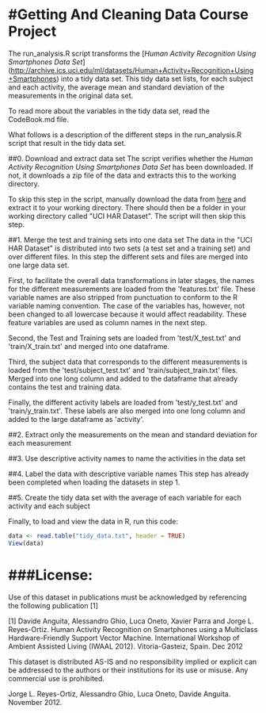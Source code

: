 #Getting And Cleaning Data Course Project
===================================

The run_analysis.R script transforms the [*Human Activity Recognition Using Smartphones 
Data Set*] (http://archive.ics.uci.edu/ml/datasets/Human+Activity+Recognition+Using+Smartphones)
into a tidy data set. This tidy data set lists, for each subject and each activity, the average mean 
and standard deviation of the measurements in the original data set.

To read more about the variables in the tidy data set, read the CodeBook.md file.

What follows is a description of the different steps in the run_analysis.R script that result
in the tidy data set.

##0. Download and extract data set
The script verifies whether the *Human Activity Recognition Using Smartphones Data Set* has
been downloaded. If not, it downloads a zip file of the data and extracts this to the working directory. 

To skip this step in the script, manually download the data from [here](https://d396qusza40orc.cloudfront.net/getdata%2Fprojectfiles%2FUCI%20HAR%20Dataset.zip)
and extract it to your working directory. There should then be a folder in your working directory
called "UCI HAR Dataset". The script will then skip this step.

##1. Merge the test and training sets into one data set
The data in the "UCI HAR Dataset" is distributed into two sets (a test set and a training set) 
and over different files. In this step the different sets and files are merged into one large data set.

First, to facilitate the overall data transformations in later stages, the names for the different measurements
are loaded from the 'features.txt' file. These variable names are also stripped from punctuation
to conform to the R variable naming convention. The case of the variables has, however, not been changed to all lowercase because it would affect readability.
These feature variables are used as column names in the next step.

Second, the Test and Training sets are loaded from 'test/X_test.txt' and 'train/X_train.txt' 
and merged into one dataframe. 

Third, the subject data that corresponds to the different measurements is loaded from the 'test/subject_test.txt' 
and 'train/subject_train.txt' files. Merged into one long column and added to the dataframe
that already contains the test and training data.

Finally, the different activity labels are loaded from 'test/y_test.txt' and 'train/y_train.txt'.
These labels are also merged into one long column and added to the large dataframe as 'activity'.


##2. Extract only the measurements on the mean and standard deviation for each measurement


##3. Use descriptive activity names to name the activities in the data set


##4. Label the data with descriptive variable names
This step has already been completed when loading the datasets in step 1.


##5. Create the tidy data set with the average of each variable for each activity and each subject



Finally, to load and view the data in R, run this code:

```R
data <- read.table("tidy_data.txt", header = TRUE) 
View(data)
```


###License:
========
Use of this dataset in publications must be acknowledged by referencing the following publication [1] 

[1] Davide Anguita, Alessandro Ghio, Luca Oneto, Xavier Parra and Jorge L. Reyes-Ortiz. Human Activity Recognition on Smartphones using a Multiclass Hardware-Friendly Support Vector Machine. International Workshop of Ambient Assisted Living (IWAAL 2012). Vitoria-Gasteiz, Spain. Dec 2012

This dataset is distributed AS-IS and no responsibility implied or explicit can be addressed to the authors or their institutions for its use or misuse. Any commercial use is prohibited.

Jorge L. Reyes-Ortiz, Alessandro Ghio, Luca Oneto, Davide Anguita. November 2012.